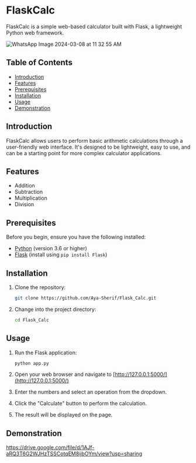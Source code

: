 
# FlaskCalc

FlaskCalc is a simple web-based calculator built with Flask, a lightweight Python web framework.

![WhatsApp Image 2024-03-08 at 11 32 55 AM](https://github.com/Aya-Sherif/Flask_Calc/assets/118867207/c8bfad1c-2b35-4e85-99ff-2d3a22a8ef35)

## Table of Contents

- [Introduction](#introduction)
- [Features](#features)
- [Prerequisites](#prerequisites)
- [Installation](#installation)
- [Usage](#usage)
- [Demonstration](#Demonstration)

## Introduction

FlaskCalc allows users to perform basic arithmetic calculations through a user-friendly web interface. It's designed to be lightweight, easy to use, and can be a starting point for more complex calculator applications.

## Features

- Addition
- Subtraction
- Multiplication
- Division

## Prerequisites

Before you begin, ensure you have the following installed:

- [Python](https://www.python.org/) (version 3.6 or higher)
- [Flask](https://flask.palletsprojects.com/) (install using `pip install Flask`)

## Installation

1. Clone the repository:

    ```bash
    git clone https://github.com/Aya-Sherif/Flask_Calc.git
    ```

2. Change into the project directory:

    ```bash
    cd Flask_Calc
    ```


## Usage

1. Run the Flask application:

    ```bash
    python app.py
    ```

2. Open your web browser and navigate to [http://127.0.0.1:5000/](http://127.0.0.1:5000/)

3. Enter the numbers and select an operation from the dropdown.

4. Click the "Calculate" button to perform the calculation.

5. The result will be displayed on the page.

## Demonstration
https://drive.google.com/file/d/1AJf-aRQ3T6G2WJHzTSSCotqEM8ijbOYm/view?usp=sharing
